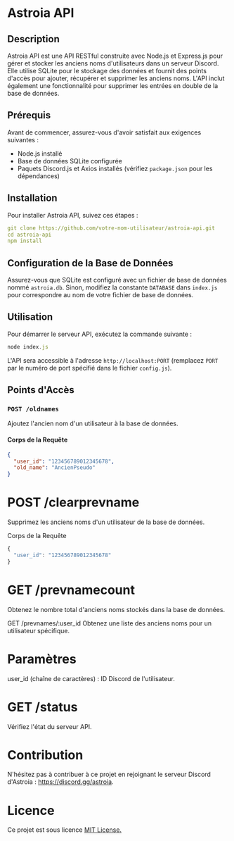 # Astroia API

## Description
Astroia API est une API RESTful construite avec Node.js et Express.js pour gérer et stocker les anciens noms d'utilisateurs dans un serveur Discord. Elle utilise SQLite pour le stockage des données et fournit des points d'accès pour ajouter, récupérer et supprimer les anciens noms. L'API inclut également une fonctionnalité pour supprimer les entrées en double de la base de données.

## Prérequis
Avant de commencer, assurez-vous d'avoir satisfait aux exigences suivantes :
- Node.js installé
- Base de données SQLite configurée
- Paquets Discord.js et Axios installés (vérifiez `package.json` pour les dépendances)

## Installation
Pour installer Astroia API, suivez ces étapes :

```yml
git clone https://github.com/votre-nom-utilisateur/astroia-api.git
cd astroia-api
npm install
```

## Configuration de la Base de Données
Assurez-vous que SQLite est configuré avec un fichier de base de données nommé `astroia.db`. Sinon, modifiez la constante `DATABASE` dans `index.js` pour correspondre au nom de votre fichier de base de données.

## Utilisation
Pour démarrer le serveur API, exécutez la commande suivante :

```js
node index.js
```

L'API sera accessible à l'adresse `http://localhost:PORT` (remplacez `PORT` par le numéro de port spécifié dans le fichier `config.js`).

## Points d'Accès

### `POST /oldnames`
Ajoutez l'ancien nom d'un utilisateur à la base de données.

#### Corps de la Requête
```json
{
  "user_id": "123456789012345678",
  "old_name": "AncienPseudo"
}
```

# POST /clearprevname

Supprimez les anciens noms d'un utilisateur de la base de données.

Corps de la Requête

```js
{
  "user_id": "123456789012345678"
}
```

 # GET /prevnamecount

Obtenez le nombre total d'anciens noms stockés dans la base de données.

GET /prevnames/:user_id
Obtenez une liste des anciens noms pour un utilisateur spécifique.


# Paramètres


user_id (chaîne de caractères) : ID Discord de l'utilisateur.

# GET /status

Vérifiez l'état du serveur API.


# Contribution
N'hésitez pas à contribuer à ce projet en rejoignant le serveur Discord d'Astroia : https://discord.gg/astroia.

# Licence
Ce projet est sous licence [MIT License.](https://discord.gg/astroia)